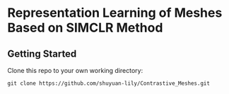 # Representation Learning of Meshes Based on SIMCLR Method




## Getting Started

Clone this repo to your own working directory:
```
git clone https://github.com/shuyuan-lily/Contrastive_Meshes.git
```

